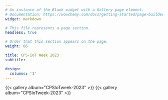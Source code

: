 ```yaml
---
# An instance of the Blank widget with a Gallery page element.
# Documentation: https://wowchemy.com/docs/getting-started/page-builder/
widget: markdown

# This file represents a page section.
headless: true

# Order that this section appears on the page.
weight: 66

title: CPS-IoT Week 2023
subtitle:

design:
  columns: '1'
---
```


{{< gallery album="CPSIoTweek-2023" >}}
{{< gallery album="CPSIoTweek-2023" >}}
